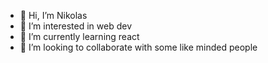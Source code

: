 - 👋 Hi, I’m Nikolas 
- 👀 I’m interested in web dev
- 🌱 I’m currently learning react
- 💞️ I’m looking to collaborate with some like minded people 
